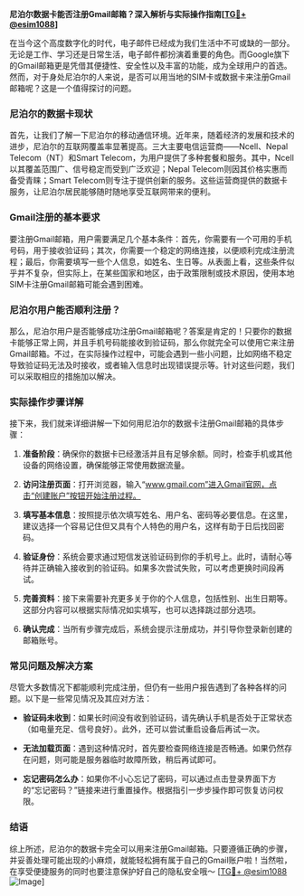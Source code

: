 **尼泊尔数据卡能否注册Gmail邮箱？深入解析与实际操作指南[[TG💪+ @esim1088](https://t.me/s/esim1088)]**

在当今这个高度数字化的时代，电子邮件已经成为我们生活中不可或缺的一部分。无论是工作、学习还是日常生活，电子邮件都扮演着重要的角色。而Google旗下的Gmail邮箱更是凭借其便捷性、安全性以及丰富的功能，成为全球用户的首选。然而，对于身处尼泊尔的人来说，是否可以用当地的SIM卡或数据卡来注册Gmail邮箱呢？这是一个值得探讨的问题。

### 尼泊尔的数据卡现状

首先，让我们了解一下尼泊尔的移动通信环境。近年来，随着经济的发展和技术的进步，尼泊尔的互联网覆盖率显著提高。三大主要电信运营商——Ncell、Nepal Telecom（NT）和Smart Telecom，为用户提供了多种套餐和服务。其中，Ncell以其覆盖范围广、信号稳定而受到广泛欢迎；Nepal Telecom则因其价格实惠而备受青睐；Smart Telecom则专注于提供创新的服务。这些运营商提供的数据卡服务，让尼泊尔居民能够随时随地享受互联网带来的便利。

### Gmail注册的基本要求

要注册Gmail邮箱，用户需要满足几个基本条件：首先，你需要有一个可用的手机号码，用于接收验证码；其次，你需要一个稳定的网络连接，以便顺利完成注册流程；最后，你需要填写一些个人信息，如姓名、生日等。从表面上看，这些条件似乎并不复杂，但实际上，在某些国家和地区，由于政策限制或技术原因，使用本地SIM卡注册Gmail邮箱可能会遇到困难。

### 尼泊尔用户能否顺利注册？

那么，尼泊尔用户是否能够成功注册Gmail邮箱呢？答案是肯定的！只要你的数据卡能够正常上网，并且手机号码能接收到验证码，那么你就完全可以使用它来注册Gmail邮箱。不过，在实际操作过程中，可能会遇到一些小问题，比如网络不稳定导致验证码无法及时接收，或者输入信息时出现错误提示等。针对这些问题，我们可以采取相应的措施加以解决。

### 实际操作步骤详解

接下来，我们就来详细讲解一下如何用尼泊尔的数据卡注册Gmail邮箱的具体步骤：

1. **准备阶段**：确保你的数据卡已经激活并且有足够余额。同时，检查手机或其他设备的网络设置，确保能够正常使用数据流量。
   
2. **访问注册页面**：打开浏览器，输入“www.gmail.com”进入Gmail官网，点击“创建账户”按钮开始注册过程。

3. **填写基本信息**：按照提示依次填写姓名、用户名、密码等必要信息。在这里，建议选择一个容易记住但又具有个人特色的用户名，这样有助于日后找回密码。

4. **验证身份**：系统会要求通过短信发送验证码到你的手机号上。此时，请耐心等待并正确输入接收到的验证码。如果多次尝试失败，可以考虑更换时间段再试。

5. **完善资料**：接下来需要补充更多关于你的个人信息，包括性别、出生日期等。这部分内容可以根据实际情况如实填写，也可以选择跳过部分选项。

6. **确认完成**：当所有步骤完成后，系统会提示注册成功，并引导你登录新创建的邮箱账号。

### 常见问题及解决方案

尽管大多数情况下都能顺利完成注册，但仍有一些用户报告遇到了各种各样的问题。以下是一些常见情况及其应对方法：

- **验证码未收到**：如果长时间没有收到验证码，请先确认手机是否处于正常状态（如电量充足、信号良好）。此外，还可以尝试重启设备后再试一次。
  
- **无法加载页面**：遇到这种情况时，首先要检查网络连接是否畅通。如果仍然存在问题，则可能是服务器临时故障所致，稍后再试即可。

- **忘记密码怎么办**：如果你不小心忘记了密码，可以通过点击登录界面下方的“忘记密码？”链接来进行重置操作。根据指引一步步操作即可恢复访问权限。

### 结语

综上所述，尼泊尔的数据卡完全可以用来注册Gmail邮箱。只要遵循正确的步骤，并妥善处理可能出现的小麻烦，就能轻松拥有属于自己的Gmail账户啦！当然啦，在享受便捷服务的同时也要注意保护好自己的隐私安全哦～ [[TG💪+ @esim1088](https://t.me/s/esim1088) ![Image](https://i.postimg.cc/4NQfJmqS/Snipaste-2025-05-13-00-14-12.png)]
